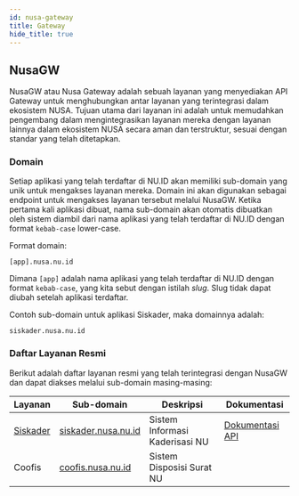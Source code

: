 ```yaml
---
id: nusa-gateway
title: Gateway
hide_title: true
---
```


## NusaGW

NusaGW atau Nusa Gateway adalah sebuah layanan yang menyediakan API Gateway untuk menghubungkan antar layanan yang terintegrasi dalam ekosistem NUSA. 
Tujuan utama dari layanan ini adalah untuk memudahkan pengembang dalam mengintegrasikan layanan mereka dengan layanan lainnya dalam ekosistem NUSA 
secara aman dan terstruktur, sesuai dengan standar yang telah ditetapkan.

### Domain

Setiap aplikasi yang telah terdaftar di NU.ID akan memiliki sub-domain yang unik untuk mengakses layanan mereka. Domain ini akan digunakan sebagai endpoint untuk mengakses layanan tersebut melalui NusaGW. Ketika pertama kali aplikasi dibuat, nama sub-domain akan otomatis dibuatkan oleh sistem diambil dari nama aplikasi yang telah terdaftar di NU.ID dengan format `kebab-case` lower-case.

Format domain:

```
[app].nusa.nu.id
```

Dimana `[app]` adalah nama aplikasi yang telah terdaftar di NU.ID dengan format `kebab-case`, yang kita sebut dengan istilah _slug_. Slug tidak dapat diubah setelah aplikasi terdaftar.

Contoh sub-domain untuk aplikasi Siskader, maka domainnya adalah:

```
siskader.nusa.nu.id
```

### Daftar Layanan Resmi

Berikut adalah daftar layanan resmi yang telah terintegrasi dengan NusaGW dan dapat diakses melalui sub-domain masing-masing:

| Layanan | Sub-domain | Deskripsi | Dokumentasi |
| --- | --- | --- | --- |
| [Siskader](../integration/Siskader/index.md) | [siskader.nusa.nu.id](https://siskader.nusa.nu.id/v1/info) | Sistem Informasi Kaderisasi NU | [Dokumentasi API](../integration/Siskader/API.md) |
| Coofis | [coofis.nusa.nu.id](https://coofis.nusa.nu.id/v1/info) | Sistem Disposisi Surat NU | |

